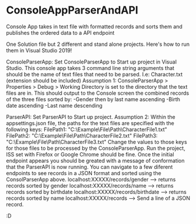 # ConsoleAppParserAndAPI
Console App takes in text file with formatted records and sorts them and publishes the ordered data to a API endpoint

One Solution file but 2 different and stand alone projects. Here's how to run them in Visual Studio 2019!

ConsoleParserApp:
Set ConsoleParserApp to Start up project in Visual Studio.
This console app takes 3 command line string arguments that should be the name of text files that need to be parsed.
I.e: Character.txt (extension should be included)
    Assumption 1: ConsoleParserApp > Properties > Debug > Working Directory is set to the directory that the text files are in.
This should output to the Console screen the combined records of the three files sorted by:
-Gender then by last name ascending
-Birth date ascending
-Last name descending

ParserAPI:
Set ParserAPI to Start up project.
  Assumption 2: Within the appsettings.json file, the paths for the text files are specified with the following keys:
    FilePath1: "C:\\Example\\File\\Path\\CharacterFile1.txt"
    FilePath2: "C:\\Example\\File\\Path\\CharacterFile2.txt"
    FilePath3: "C:\\Example\\File\\Path\\CharacterFile3.txt"
    Change the values to those keys for those files to be processed by the ConsoleParserApp.
Run the project, ISS set with Firefox or Google Chrome should be fine.
Once the initial endpoint appears you should be greated with a message of conformation that the ParserAPI is now running.
You can navigate to a few diferent endpoints to see records in a JSON format and sorted using the ConsolParserApp above.
localhost:XXXXX/records/gender --> returns records sorted by gender
localhost:XXXXX/records/name --> returns records sorted by birthdate
localhost:XXXXX/records/birthdate --> returns records sorted by name
localhost:XXXXX/records --> Send a line of a JSON record.












:D



